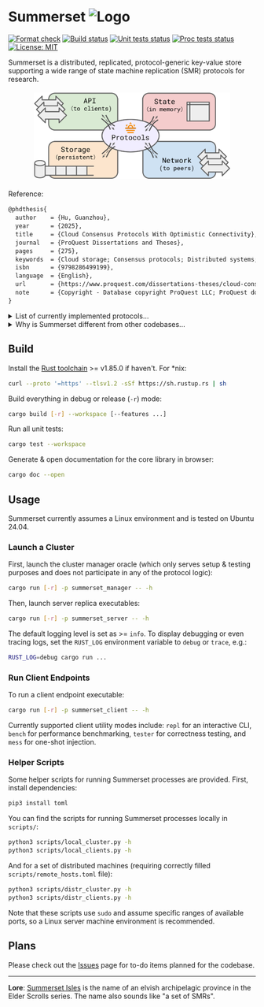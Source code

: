 # Summerset <img src="publish/README-logo.png" alt="Logo" height="26" />

[![Format check](https://github.com/josehu07/summerset/actions/workflows/format.yml/badge.svg)](https://github.com/josehu07/summerset/actions?query=josehu07%3Aformat)
[![Build status](https://github.com/josehu07/summerset/actions/workflows/build.yml/badge.svg)](https://github.com/josehu07/summerset/actions?query=josehu07%3Abuild)
[![Unit tests status](https://github.com/josehu07/summerset/actions/workflows/tests_unit.yml/badge.svg)](https://github.com/josehu07/summerset/actions?query=josehu07%3Atests_unit)
[![Proc tests status](https://github.com/josehu07/summerset/actions/workflows/tests_proc.yml/badge.svg)](https://github.com/josehu07/summerset/actions?query=josehu07%3Atests_proc)
[![License: MIT](https://img.shields.io/badge/License-MIT-blue.svg)](https://opensource.org/licenses/MIT)

Summerset is a distributed, replicated, protocol-generic key-value store supporting a wide range of state machine replication (SMR) protocols for research.

<p align="center">
  <img width="400" src="publish/README-arch.png" style="margin: 5px;">
</p>

Reference:

```txt
@phdthesis{
  author    = {Hu, Guanzhou},
  year      = {2025},
  title     = {Cloud Consensus Protocols With Optimistic Connectivity},
  journal   = {ProQuest Dissertations and Theses},
  pages     = {275},
  keywords  = {Cloud storage; Consensus protocols; Distributed systems; Formal methods; Optimistic connectivity; Computer science; Computer engineering; Information technology; 0489:Information Technology; 0984:Computer science; 0464:Computer Engineering},
  isbn      = {9798286499199},
  language  = {English},
  url       = {https://www.proquest.com/dissertations-theses/cloud-consensus-protocols-with-optimistic/docview/3228170052/se-2},
  note      = {Copyright - Database copyright ProQuest LLC; ProQuest does not claim copyright in the individual underlying works; Last updated - 2025-08-01},
}
```

<details>
<summary>List of currently implemented protocols...</summary>

| Protocol | Description | Link |
| :------: | :---------- | :--: |
| `RepNothing` | Simplest protocol with no replication | - |
| `SimplePush` | Pushing to peers w/o consistency guarantees | - |
| `ChainRep` | Bare implementation of Chain Replication | [paper](https://www.cs.cornell.edu/home/rvr/papers/OSDI04.pdf) |
| `MultiPaxos` | Classic MultiPaxos w/ modern features | [paper](https://www.microsoft.com/en-us/research/uploads/prod/2016/12/paxos-simple-Copy.pdf) |
| `EPaxos` | Leaderless-style Egalitarian Paxos | [paper](https://www.cs.cmu.edu/~dga/papers/epaxos-sosp2013.pdf) |
| `Raft` | Raft with explicit log and strong leadership | [paper](https://raft.github.io/raft.pdf) |
| `RSPaxos` | MultiPaxos w/ RS erasure code sharding | [paper](https://madsys.cs.tsinghua.edu.cn/publications/HPDC2014-mu.pdf) |
| `CRaft` | Raft w/ erasure code sharding and fallback | [paper](https://www.usenix.org/system/files/fast20-wang_zizhong.pdf) |
| `Crossword` | Quorum-shards tradeoff for dynamic payloads | tba |
| `QuorumLeases` | Local reads at leaseholders when quiescent | [paper](https://www.cs.cmu.edu/~imoraru/papers/qrl.pdf) |
| `Bodega` | Always-local linearizable reads via roster leases | tba |

Formal TLA+ specification of some protocols are provided in `tla+/`. An attempt of modeling consistency levels can be found [here](https://github.com/josehu07/madkv/tree/main/pmodel) using these [definitions](https://arxiv.org/abs/2409.01576).

More exciting protocols, old and new, are actively being added!

</details>

<details>
<summary>Why is Summerset different from other codebases...</summary>

- **Async Rust**: Summerset is written in Rust and demonstrates an orderly usage of async programming structures backed by the [`tokio`](https://tokio.rs/) framework for distributed replication.
- **Channel/event-based**: Summerset adopts a channel-oriented, event-based system architecture; each replication protocol is basically just a set of event handlers plus a `tokio::select!` loop. The entire codebase contains 0 explicit usage of `Mutex`.
- **Modularized**: Common components of a distributed KV store, e.g. network transport and durable logger, as well as protocol-specific parallelism tasks, are cleanly separated from each other and connected through channels. This extends Go's philosophy of doing "synchronization by (low-cost) communication (of ownership transfers)".
- **Protocol-generic**: With the above points combined, Summerset is able (and strives) to support a set of different replication protocols in one codebase, with common functionalities abstracted out, leaving each protocol's implementation concise and to-the-point.

These design choices make protocol implementation in Summerset rather straight-forward and understandable, without making a sacrifice on performance.

Comments / issues / PRs / usage in your own projects are always welcome!

</details>

## Build

Install the [Rust toolchain](https://rustup.rs/) >= v1.85.0 if haven't. For \*nix:

```bash
curl --proto '=https' --tlsv1.2 -sSf https://sh.rustup.rs | sh
```

Build everything in debug or release (`-r`) mode:

```bash
cargo build [-r] --workspace [--features ...]
```

Run all unit tests:

```bash
cargo test --workspace
```

Generate & open documentation for the core library in browser:

```bash
cargo doc --open
```

## Usage

Summerset currently assumes a Linux environment and is tested on Ubuntu 24.04.

### Launch a Cluster

First, launch the cluster manager oracle (which only serves setup & testing purposes and does not participate in any of the protocol logic):

```bash
cargo run [-r] -p summerset_manager -- -h
```

Then, launch server replica executables:

```bash
cargo run [-r] -p summerset_server -- -h
```

The default logging level is set as >= `info`. To display debugging or even tracing logs, set the `RUST_LOG` environment variable to `debug` or `trace`, e.g.:

```bash
RUST_LOG=debug cargo run ...
```

### Run Client Endpoints

To run a client endpoint executable:

```bash
cargo run [-r] -p summerset_client -- -h
```

Currently supported client utility modes include: `repl` for an interactive CLI, `bench` for performance benchmarking, `tester` for correctness testing, and `mess` for one-shot injection.

### Helper Scripts

Some helper scripts for running Summerset processes are provided. First, install dependencies:

```bash
pip3 install toml
```

You can find the scripts for running Summerset processes locally in `scripts/`:

```bash
python3 scripts/local_cluster.py -h
python3 scripts/local_clients.py -h
```

And for a set of distributed machines (requiring correctly filled `scripts/remote_hosts.toml` file):

```bash
python3 scripts/distr_cluster.py -h
python3 scripts/distr_clients.py -h
```

Note that these scripts use `sudo` and assume specific ranges of available ports, so a Linux server machine environment is recommended.

## Plans

Please check out the [Issues](https://github.com/josehu07/summerset/issues) page for to-do items planned for the codebase.

---

**Lore**: [Summerset Isles](https://en.uesp.net/wiki/Online:Summerset) is the name of an elvish archipelagic province in the Elder Scrolls series. The name also sounds like "a set of SMRs".
